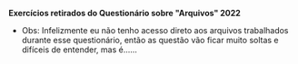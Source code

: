 **Exercícios retirados do Questionário sobre "Arquivos" 2022**

* Obs: Infelizmente eu não tenho acesso direto aos arquivos trabalhados durante esse questionário, então as questão vão ficar muito soltas e difíceis de entender, mas é......
